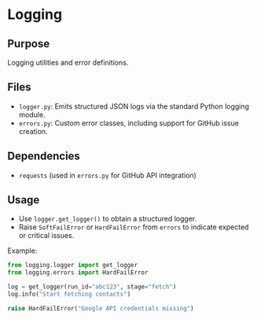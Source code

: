 
# Logging

## Purpose

Logging utilities and error definitions.

## Files

- `logger.py`: Emits structured JSON logs via the standard Python logging module.
- `errors.py`: Custom error classes, including support for GitHub issue creation.

## Dependencies

- `requests` (used in `errors.py` for GitHub API integration)

## Usage

- Use `logger.get_logger()` to obtain a structured logger.
- Raise `SoftFailError` or `HardFailError` from `errors` to indicate expected or critical issues.

Example:

```python
from logging.logger import get_logger
from logging.errors import HardFailError

log = get_logger(run_id="abc123", stage="fetch")
log.info("Start fetching contacts")

raise HardFailError("Google API credentials missing")
```
